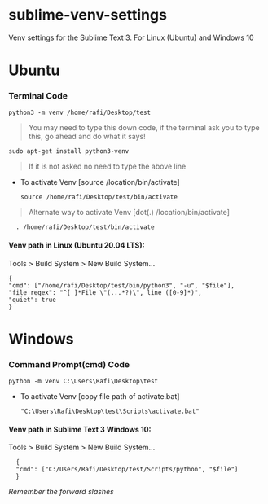 # sublime-venv-settings
Venv settings for the Sublime Text 3. For Linux (Ubuntu) and Windows 10

# Ubuntu

### Terminal Code

    python3 -m venv /home/rafi/Desktop/test
    
  > You may need to type this down code, if the terminal ask you to type this, go ahead and do what it says!
  
    sudo apt-get install python3-venv
   > If it is not asked no need to type the above line
    
* To activate Venv [source /location/bin/activate]

      source /home/rafi/Desktop/test/bin/activate
    
> Alternate way to activate Venv [dot(.) /location/bin/activate]

      . /home/rafi/Desktop/test/bin/activate

#### Venv path in Linux (Ubuntu 20.04 LTS):
   Tools > Build System > New Build System...

    {
    "cmd": ["/home/rafi/Desktop/test/bin/python3", "-u", "$file"],
    "file_regex": "^[ ]*File \"(...*?)\", line ([0-9]*)",
    "quiet": true
    }


# Windows 

### Command Prompt(cmd) Code

    python -m venv C:\Users\Rafi\Desktop\test
    
* To activate Venv [copy file path of activate.bat]

      "C:\Users\Rafi\Desktop\test\Scripts\activate.bat"

#### Venv path in Sublime Text 3 Windows 10:
   Tools > Build System > New Build System...
      
      {
      "cmd": ["C:/Users/Rafi/Desktop/test/Scripts/python", "$file"]
      }
   *Remember the forward slashes*

